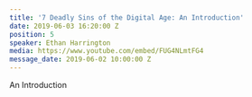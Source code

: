 ```yaml
---
title: '7 Deadly Sins of the Digital Age: An Introduction'
date: 2019-06-03 16:20:00 Z
position: 5
speaker: Ethan Harrington
media: https://www.youtube.com/embed/FUG4NLmtFG4
message_date: 2019-06-02 10:00:00 Z
---
```


An Introduction